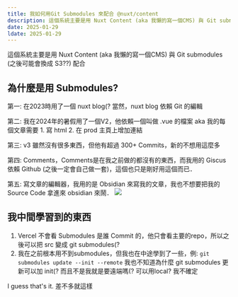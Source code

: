 ```yaml
---
title: 我如何用Git Submodules 來配合 @nuxt/content
description: 這個系統主要是用 Nuxt Content (aka 我懶的寫一個CMS) 與 Git submodules (之後可能會換成 S3??) 配合
date: 2025-01-29
ldate: 2025-01-29
---
```

這個系統主要是用 Nuxt Content (aka 我懶的寫一個CMS) 與 Git submodules (之後可能會換成 S3??) 配合

## 為什麼是用 Submodules?
第一: 在2023時用了一個 nuxt blog(? 當然，nuxt blog 依賴 Git 的編輯

第二: 我在2024年的暑假用了一個V2，他依賴一個叫做 .vue 的檔案 aka 我的每個文章需要 1. 寫 html 2. 在 prod 主頁上增加連結

第三: v3 雖然沒有很多東西，但他有超過 300+ Commits，新的不想用這麼多

第四: Comments，Comments是在我之前做的都沒有的東西，而我用的 Giscus 依賴 Github (之後一定會自己做一套)，這個也只是剛好用這個而已．

第五: 寫文章的編輯器，我用的是 Obsidian 來寫我的文章，我也不想要把我的Source Code 拿進來 obsidian 來鬧．
![](https://1qz92oj9ol.ufs.sh/f/CCLPSN5W2HD50NEqFSPZROuFIXvNoH7J3cq4rpTLtdwDMiKQ)
## 我中間學習到的東西

1. Vercel 不會看 Submodules 是誰 Commit 的，他只會看主要的repo，所以之後可以把 src 變成 git submodules(?
2. 我在之前根本用不到submodules，但我也在中途學到了一些，例: 
```git submodules update --init --remote```
我也不知道為什麼 git submodules 更新可以加 init(? 而且不是我就是要遠端嗎(? 可以用local? 我不確定

I guess that's it. 差不多就這樣